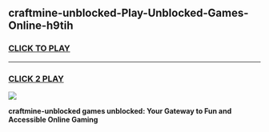 
## craftmine-unblocked-Play-Unblocked-Games-Online-h9tih
<h3>
<a href="https://premium76.site?title=craftmine-unblocked&ref=25A">CLICK TO PLAY</a></h3>
<hr>

<h3>
<a href="https://premium76.site?title=craftmine-unblocked&ref=25A">CLICK 2 PLAY</a>
  
</h3>

<a href="https://premium76.site?title=craftmine-unblocked&ref=25A"><img src="https://clearcache.store/games.png"></a>


**craftmine-unblocked games unblocked: Your Gateway to Fun and Accessible Online Gaming**

